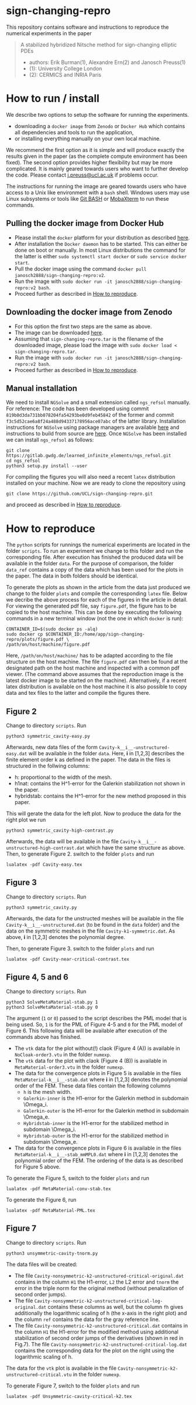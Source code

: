 # sign-changing-repro
This repository contains software and instructions to reproduce the numerical experiments in the paper
> A stabilized hybridized Nitsche method for sign-changing elliptic PDEs
>
> * authors: Erik Burman(1), Alexandre Ern(2) and Janosch Preuss(1)
> * (1): University College London
> * (2): CERMICS and INRIA Paris

# How to run / install
We describe two options to setup the software for running the experiments. 

* downloading a `docker image` from `Zenodo` or `Docker Hub` which contains all dependencies and tools to run the application,
* or installing everything manually on your own local machine. 

We recommend the first option as it is simple and will produce exactly the results given in the paper (as the complete compute environment has been fixed). The second option provides higher flexibility but may be more complicated. It is mainly geared towards users who want to further develop the code.  Please contact <j.preuss@ucl.ac.uk> if problems occur. 

The instructions for running the image are geared towards users who have access to a Unix like environment with a `bash` shell.
Windows users may use Linux subsystems or tools like [Git BASH](https://gitforwindows.org/) or [MobaXterm](https://mobaxterm.mobatek.net/) to 
run these commands.

## Pulling the docker image from Docker Hub 
* Please install the `docker` platform for your distribution as described [here](https://docs.docker.com/get-docker/).
* After installation the `Docker daemon` has to be started. This can either be done on boot or manually. In most Linux 
distributions the command for the latter is either `sudo systemctl start docker` or `sudo service docker start`.
* Pull the docker image using the command `docker pull janosch2888/sign-changing-repro:v2`. 
* Run the image with `sudo docker run -it janosch2888/sign-changing-repro:v2 bash`.
* Proceed further as described in [How to reproduce](#repro).

## Downloading the docker image from Zenodo
* For this option the first two steps are the same as above.
* The image can be downloaded [here](https://doi.org/10.5281/zenodo.11067990). 
* Assuming that `sign-changing-repro.tar` is the filename of the downloaded image, please load the image with `sudo docker load < sign-changing-repro.tar`.
* Run the image with `sudo docker run -it janosch2888/sign-changing-repro:v2 bash`.
* Proceed further as described in [How to reproduce](#repro).

## Manual installation

We need to install `NGSolve` and a small extension called `ngs_refsol` manually. For reference: The code has been developed 
using commit `819b0d3da731bb078204fa54293be0d9feb45842` of the former and commit `f3c5d52cae6a8f24a488d94337178956ace07abc` of the latter library. 
Installation instructions for `NGSolve` using package managers are available [here](https://ngsolve.org/downloads) and instructions 
to build from source are [here](https://docu.ngsolve.org/latest/install/install_sources.html). Once `NGSolve` has been installed we can 
install `ngs_refsol` as follows: 

    git clone https://gitlab.gwdg.de/learned_infinite_elements/ngs_refsol.git 
    cd ngs_refsol
    python3 setup.py install --user

For compiling the figures you will also need a recent `latex` distribution installed on your machine.
Now we are ready to clone the repository using 

    git clone https://github.com/UCL/sign-changing-repro.git 

and proceed as described in [How to reproduce](#repro).
 

# <a name="repro"></a> How to reproduce
The `python` scripts for runnings the numerical experiments are located in the folder `scripts`.
To run an experiment we change to this folder and run the corresponding file.
After execution has finished the produced data will be available in the folder `data`.
For the purpose of comparison, the folder `data_ref` contains a copy of the data which has been used for the plots in the paper.
The data in both folders should be identical.

To generate the plots as shown in the article from the data just produced we change to the folder `plots`
and compile the corresponding `latex` file.
Below we decribe the above process for each of the figures in the article in detail.
For viewing the generated pdf file, say `figure.pdf`, the figure has to be copied to the host machine.
This can be done by executing the following commands in a new terminal window (not the one in which `docker` is run):

    CONTAINER_ID=$(sudo docker ps -alq)
    sudo docker cp $CONTAINER_ID:/home/app/sign-changing-repro/plots/figure.pdf \
    /path/on/host/machine/figure.pdf

Here, `/path/on/host/machine/` has to be adapted according to the file structure on the host machine.
The file `figure.pdf` can then be found at the designated path on the host machine and inspected with a common pdf viewer.
(The command above assumes that the reproduction image is the latest docker image to be started on the machine).
Alternatively, if a recent latex distribution is available on the host machine it is also possible to copy data and tex files to the latter and
compile the figures there.


## <a name="Fig2"></a> Figure 2
Change to directory `scripts`. Run

    python3 symmetric_cavity-easy.py  

Afterwards, new data files of the form `Cavity-k__i__-unstructured-easy.dat` will be available in the folder `data`. Here, __i__ in [1,2,3] describes the finite element order k as 
defined in the paper. The data in the files is structured in the follwing columns: 

* h: proportional to the width of the mesh. 
* h1nat: contains the H^1-error for the Galerkin stabilization not shown in the paper. 
* hybridstab: contains the H^1-error for the new method proposed in this paper.

This will gerate the data for the left plot. Now to produce the data for the right plot we run 

    python3 symmetric_cavity-high-contrast.py 
  
Afterwards, the data will be available in the file `Cavity-k__i__-unstructured-high-contrast.dat` which have the same structure as above.
Then, to generate Figure 2. switch to the folder `plots` and run 
 
    lualatex -pdf Cavity-easy.tex 

## <a name="Fig2"></a> Figure 3
Change to directory `scripts`. Run

    python3 symmetric_cavity.py 
  
Afterwards, the data for the unstructed meshes will be available in the file `Cavity-k__i__-unstructured.dat` (to be found in the `data` folder) and 
the data on the symmetric meshes in the file `Cavity-k1-symmetric.dat`. As above, __i__ in [1,2,3] denotes the polynomial degree.
 
Then, to generate Figure 3. switch to the folder `plots` and run 
 
    lualatex -pdf Cavity-near-critical-contrast.tex


## <a name="Fig2"></a> Figure 4, 5 and 6 
Change to directory `scripts`. Run

    python3 SolveMetaMaterial-stab.py 1
    python3 SolveMetaMaterial-stab.py 0 

The argument (`1` or `0`) passed to the script describes the PML model that is being used. So, `1` is for the PML of 
Figure 4-5 and `0` for the PML model of Figure 6. 
This following data will be available after execution of the commands above has finished.  

* The `vtk` data for the plot without(!) claok (Figure 4 (A)) is available in `NoCloak-order3.vtu` in the folder `numexp`.
* The `vtk` data for the plot with claok (Figure 4 (B)) is available in `MetaMaterial-order3.vtu` in the folder `numexp`.
* The data for the convergence plots in Figure 5 is available in the files `MetaMaterial-k__i__-stab.dat` where __i__ in [1,2,3] denotes the 
polynomial order of the FEM. These data files contain the following columns 
  * `h` is the mesh width. 
  * `Galerkin-inner` is the H1-error for the Galerkin method in subdomain \Omega_i.  
  * `Galerkin-outer` is the H1-error for the Galerkin method in subdomain \Omega_e.
  * `Hybridstab-inner` is the H1-error for the stabilized method in subdomain \Omega_i. 
  * `Hybridstab-outer` is the H1-error for the stabilized method in subdomain \Omega_e. 
*  The data for the convergence plots in Figure 6 is available in the files `MetaMaterial-k__i__-stab_mmMPL0.dat` where __i__ in [1,2,3] denotes the 
polynomial order of the FEM. The ordering of the data is as described for Figure 5 above. 

To generate the Figure 5, switch to the folder `plots` and run 

    lualatex -pdf MetaMaterial-conv-stab.tex

To generate the Figure 6, run 

    lualatex -pdf MetaMaterial-PML.tex


## <a name="Fig2"></a> Figure 7
Change to directory `scripts`. Run

    python3 unsymmetric-cavity-tnorm.py 

The data files will be created:
* The file `Cavity-nonsymmetric-k2-unstructured-critical-original.dat` contains in the column `H1` the H1-error, `L2` the L2 error and `tnorm` the error in the triple norm 
for the original method (without penalization of second order jumps).
* The file `Cavity-nonsymmetric-k2-unstructured-critical-log-original.dat` contains these columns as well, but the column `fh` gives additionally the logarithmic scaling of h (the x-axis in the right plot) and the column `ref` contains the data for the gray reference line.
* The file `Cavity-nonsymmetric-k2-unstructured-critical.dat` contains in the column `H1` the H1-error for the modified method using additional stabilization of second order 
jumps of the derivatives (shown in red in Fig.7). The file `Cavity-nonsymmetric-k2-unstructured-critical-log.dat` contains the corresponding data for the plot on the right 
using the logarithmic scaling of h.

The data for the `vtk` plot is available in the file `Cavity-nonsymmetric-k2-unstructured-critical.vtu` in the folder `numexp`.

To generate Figure 7, switch to the folder `plots` and run 

    lualatex -pdf Unsymmetric-cavity-critical-k2.tex



